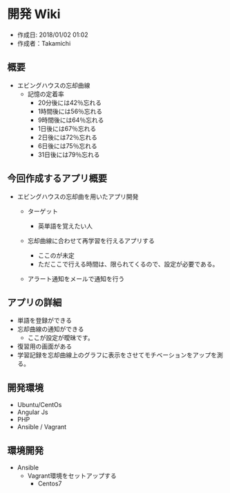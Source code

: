 # 開発 Wiki
* 作成日: 2018/01/02 01:02
* 作成者：Takamichi

## 概要
* エビングハウスの忘却曲線
  * 記憶の定着率
    * 20分後には42％忘れる
    * 1時間後には56％忘れる
    * 9時間後には64％忘れる
    * 1日後には67％忘れる
    * 2日後には72％忘れる
    * 6日後には75％忘れる
    * 31日後には79％忘れる
  
## 今回作成するアプリ概要
  * エビングハウスの忘却曲を用いたアプリ開発
    * ターゲット
      * 英単語を覚えたい人
    * 忘却曲線に合わせて再学習を行えるアプリする
      * ここのが未定
      * ただここで行える時間は、限られてくるので、設定が必要である。
      
    * アラート通知をメールで通知を行う
## アプリの詳細
 * 単語を登録ができる
 * 忘却曲線の通知ができる
   * ここが設定が曖昧です。
 * 復習用の画面がある
 * 学習記録を忘却曲線上のグラフに表示をさせてモチベーションをアップを測る。
 
## 開発環境
  * Ubuntu/CentOs
  * Angular Js
  * PHP 
  * Ansible / Vagrant
## 環境開発 
  * Ansible 
    * Vagrant環境をセットアップする
      * Centos7